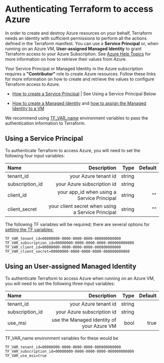 # Authenticating Terraform to access Azure

In order to create and destroy Azure resources on your behalf, Terraform needs an identity with sufficient permissions to perform all the actions defined in the Terraform manifest. You can use a **Service Principal** or, when running on an Azure VM, **User-assigned Managed Identity** to grant Terraform access to your Azure Subscription. See [Azure Help Topics](./AzureHelpTopics.md) for more information on how to retrieve their values from Azure.

Your Service Principal or Managed Identity in the Azure subscription requires a **"Contributor"** role to create Azure resources. Follow these links for more information on how to create and retrieve the values to configure Terraform access to Azure. 

- [How to create a Service Principal](./AzureHelpTopics.md#how-to-create-service-principal-using-azurecli) | See Using a Service Principal Below

- [How to create a Managed Identity](./AzureHelpTopics.md#how-to-create-a-user-assigned-managed-identity-with-contributor-role) and [how to assign the Managed Identity to a VM](./AzureHelpTopics.md#how-to-assign-a-user-assigned-managed-identity-to-a-vm)

We recommend using [TF_VAR_name](https://www.terraform.io/docs/cli/config/environment-variables.html#tf_var_name) environment variables to pass the authentication information to Terraform. 

## Using a Service Principal

To authenticate Terraform to access Azure, you will need to set the following four input variables:

| Name | Description | Type | Default |
| :--- | ---: | ---: | ---: |
| tenant_id | your Azure tenant id | string  | |
| subscription_id | your Azure subscription id | string  | |
| client_id | your app_id when using a Service Principal | string | "" |
| client_secret | your client secret when using a Service Principal| string | ""|

The following TF variables will be required; there are several options for [setting the TF variables:](TerraformUsage.md)

```
TF_VAR_tenant_id=00000000-0000-0000-0000-000000000000
TF_VAR_subscription_id=00000000-0000-0000-0000-000000000000
TF_VAR_client_id=00000000-0000-0000-0000-000000000000
TF_VAR_client_secret=00000000-0000-0000-0000-000000000000
```

## Using an User-assigned Managed Identity

To authenticate Terraform to access Azure when running on an Azure VM, you will need to set the following three input variables:

| Name | Description | Type | Default |
| :--- | ---: | ---: | ---: |
| tenant_id | your Azure tenant id | string  | |
| subscription_id | your Azure subscription id | string  | |
| use_msi | use the Managed Identity of your Azure VM | bool | true |

TF_VAR_name environment variables for these would be

```
TF_VAR_tenant_id=00000000-0000-0000-0000-000000000000
TF_VAR_subscription_id=00000000-0000-0000-0000-000000000000
TF_VAR_use_msi=true
```

